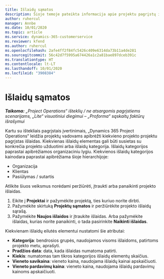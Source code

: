 ```yaml
---
title: Išlaidų sąmatos
description: Šioje temoje pateikta informacija apie projektu pagrįstų išlaidų nustatymą arba vertinimą.
author: ruhercul
manager: Annbe
ms.date: 10/01/2020
ms.topic: article
ms.service: dynamics-365-customerservice
ms.reviewer: kfend
ms.author: ruhercul
ms.openlocfilehash: 2afe4ff2f84fc5426c409e6314da73b11a4de281
ms.sourcegitcommit: 56c42d7f5995a674426a1c2a81bae897dceb391c
ms.translationtype: HT
ms.contentlocale: lt-LT
ms.lasthandoff: 10/01/2020
ms.locfileid: "3908384"
---
```

# <a name="expense-estimates"></a>Išlaidų sąmatos
_**Taikoma:** „Project Operations“ išteklių / ne atsargomis pagrįstiems scenarijams, „Lite“ visuotiniui diegimui – „Proforma“ sąskaitų faktūrų išrašymui_

Kartu su ištekliais pagrįstais įvertinimais, „Dynamics 365 Project Operations“ leidžia projektų vadovams apibrėžti kiekvieno projekto projektu pagrįstas išlaidas. Kiekvienas išlaidų elementas gali būti susietas su konkrečia projekto užduotimi arba išlaidų kategorija. Išlaidų kategorijos paprastai apibrėžiamos organizaciniu lygiu. Kiekvienos išlaidų kategorijos kainodara paprastai apibrėžiama šioje hierarchijoje:

- Organizacija
- Klientas
- Pasiūlymas / sutartis

Atlikite šiuos veiksmus norėdami peržiūrėti, įtraukti arba panaikinti projekto išlaidas.

1. Eikite į **Projektai** ir pažymėkite projektą, ties kuriuo norite dirbti.
2. Pažymėkite skirtuką **Projektų sąmatos** ir peržiūrėkite projekto išlaidų sąrašą.
3. Pažymėkite **Naujos išlaidos** ir įtraukite išlaidas. Arba pažymėkite išlaidas, kurias norite panaikinti, o tada pasirinkite **Naikinti išlaidas**.

Kiekvienam išlaidų eilutės elementui nustatomi šie atributai:

- **Kategorija**: bendrosios grupės, naudojamos visoms išlaidoms, patirtoms projekto metu, aprašyti.
- **Pradžios data**: data, kada išlaidas numatoma patirti.
- **Kiekis**: numatomas tam tikros kategorijos išlaidų elementų skaičius.
- **Vieneto savikaina**: vieneto kaina, naudojama išlaidų kainai apskaičiuoti.
- **Vieneto pardavimų kaina**: vieneto kaina, naudojama išlaidų pardavimų kainoms apskaičiuoti.

